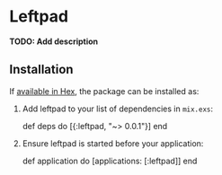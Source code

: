 # Leftpad

**TODO: Add description**

## Installation

If [available in Hex](https://hex.pm/docs/publish), the package can be installed as:

  1. Add leftpad to your list of dependencies in `mix.exs`:

        def deps do
          [{:leftpad, "~> 0.0.1"}]
        end

  2. Ensure leftpad is started before your application:

        def application do
          [applications: [:leftpad]]
        end

